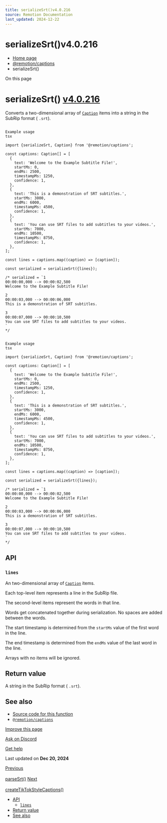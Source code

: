 ```yaml
---
title: serializeSrt()v4.0.216
source: Remotion Documentation
last_updated: 2024-12-22
---
```


# serializeSrt()v4.0.216

- [Home page](/)
- [@remotion/captions](/docs/captions/)
- serializeSrt()

On this page

# serializeSrt() [v4.0.216](https://github.com/remotion-dev/remotion/releases/v4.0.216)

Converts a two-dimensional array of [`Caption`](/docs/captions/caption) items into a string in the SubRip format ( `.srt`).

```

Example usage
tsx

import {serializeSrt, Caption} from '@remotion/captions';

const captions: Caption[] = [
  {
    text: 'Welcome to the Example Subtitle File!',
    startMs: 0,
    endMs: 2500,
    timestampMs: 1250,
    confidence: 1,
  },
  {
    text: 'This is a demonstration of SRT subtitles.',
    startMs: 3000,
    endMs: 6000,
    timestampMs: 4500,
    confidence: 1,
  },
  {
    text: 'You can use SRT files to add subtitles to your videos.',
    startMs: 7000,
    endMs: 10500,
    timestampMs: 8750,
    confidence: 1,
  },
];

const lines = captions.map((caption) => [caption]);

const serialized = serializeSrt({lines});

/* serialized = `1
00:00:00,000 --> 00:00:02,500
Welcome to the Example Subtitle File!

2
00:00:03,000 --> 00:00:06,000
This is a demonstration of SRT subtitles.

3
00:00:07,000 --> 00:00:10,500
You can use SRT files to add subtitles to your videos.
`
*/
```

```

Example usage
tsx

import {serializeSrt, Caption} from '@remotion/captions';

const captions: Caption[] = [
  {
    text: 'Welcome to the Example Subtitle File!',
    startMs: 0,
    endMs: 2500,
    timestampMs: 1250,
    confidence: 1,
  },
  {
    text: 'This is a demonstration of SRT subtitles.',
    startMs: 3000,
    endMs: 6000,
    timestampMs: 4500,
    confidence: 1,
  },
  {
    text: 'You can use SRT files to add subtitles to your videos.',
    startMs: 7000,
    endMs: 10500,
    timestampMs: 8750,
    confidence: 1,
  },
];

const lines = captions.map((caption) => [caption]);

const serialized = serializeSrt({lines});

/* serialized = `1
00:00:00,000 --> 00:00:02,500
Welcome to the Example Subtitle File!

2
00:00:03,000 --> 00:00:06,000
This is a demonstration of SRT subtitles.

3
00:00:07,000 --> 00:00:10,500
You can use SRT files to add subtitles to your videos.
`
*/
```

## API [​](\#api "Direct link to API")

### `lines` [​](\#lines "Direct link to lines")

An two-dimensional array of [`Caption`](/docs/captions/caption) items.

Each top-level item represents a line in the SubRip file.

The second-level items represent the words in that line.

Words get concatenated together during serialization. No spaces are added between the words.

The start timestamp is determined from the `startMs` value of the first word in the line.

The end timestamp is determined from the `endMs` value of the last word in the line.

Arrays with no items will be ignored.

## Return value [​](\#return-value "Direct link to Return value")

A string in the SubRip format ( `.srt`).

## See also [​](\#see-also "Direct link to See also")

- [Source code for this function](https://github.com/remotion-dev/remotion/blob/main/packages/captions/src/serialize-srt.ts)
- [`@remotion/captions`](/docs/captions)

[Improve this page](https://github.com/remotion-dev/remotion/edit/main/packages/docs/docs/captions/serialize-srt.mdx)

[Ask on Discord](https://remotion.dev/discord)

[Get help](/docs/get-help)

Last updated on **Dec 20, 2024**

[Previous\
\
parseSrt()](/docs/captions/parse-srt) [Next\
\
createTikTokStyleCaptions()](/docs/captions/create-tiktok-style-captions)

- [API](#api)
  - [`lines`](#lines)
- [Return value](#return-value)
- [See also](#see-also)
